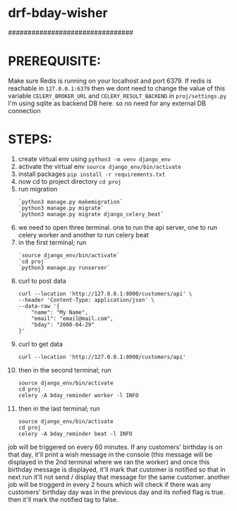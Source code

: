 # drf-bday-wisher

################################

# PREREQUISITE:
Make sure Redis is running on your localhost and port 6379. If redis is reachable in `127.0.0.1:6379` then we dont need to change the value of this variable `CELERY_BROKER_URL` and `CELERY_RESULT_BACKEND` in `proj/settings.py`
I'm using sqlite as backend DB here. so no need for any external DB connection

# STEPS:
1. create virtual env using
    `python3 -m venv django_env`
2. activate the virtual env
    `source django_env/bin/activate`
3. install packages
    `pip install -r requirements.txt`
4. now cd to project directory
    `cd proj`
5. run migration
    ```
    `python3 manage.py makemigration`
    `python3 manage.py migrate`
    `python3 manage.py migrate django_celery_beat`
    ```
6. we need to open three terminal. one to run the api server, one to run celery worker and another to run celery beat
7. in the first terminal; run 
    ```
    `source django_env/bin/activate`
    `cd proj`
    `python3 manage.py runserver`
    ```
8. curl to post data
    ```
    curl --location 'http://127.0.0.1:8000/customers/api' \
    --header 'Content-Type: application/json' \
    --data-raw '{
        "name": "My Name",
        "email": "email@mail.com",
        "bday": "2000-04-29"
    }'
    ```
9. curl to get data
    ``` 
    curl --location 'http://127.0.0.1:8000/customers/api'
    ```
10. then in the second terminal; run 
    ```
    source django_env/bin/activate
    cd proj
    celery -A bday_reminder worker -l INFO
    ```
11. then in the last terminal; run 
    ```
    source django_env/bin/activate
    cd proj
    celery -A bday_reminder beat -l INFO
    ```
job will be triggered on every 60 minutes. If any customers' birthday is on that day, it'll print a wish message in the console (this message will be displayed in the 2nd terminal where we ran the worker) and once this birthday message is displayed, it'll mark that customer is notified so that in next run it'll not send / display that message for the same customer.
another job will be troggerd in every 2 hours which will check if there was any customers' birthday day was in the previous day and its nofied flag is true. then it'll mark the notified tag to false.
